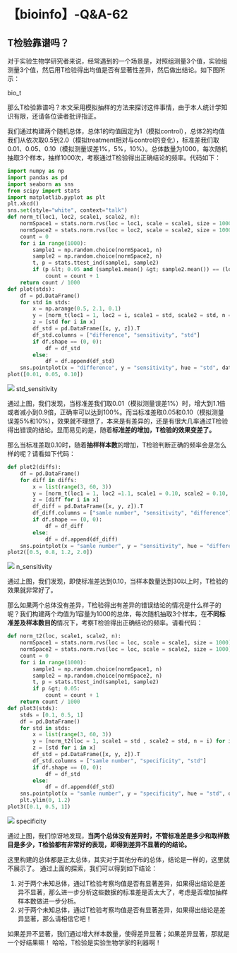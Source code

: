# 【bioinfo】-Q&A-62

## T检验靠谱吗？

对于实验生物学研究者来说，经常遇到的一个场景是，对照组测量3个值，实验组测量3个值，然后用T检验得出均值是否有显著性差异，然后做出结论。如下图所示：

bio_t

那么T检验靠谱吗？本文采用模拟抽样的方法来探讨这件事情，由于本人统计学知识有限，还请各位读者批评指正。

我们通过构建两个随机总体，总体1的均值固定为1（模拟control），总体2的均值我们从依次取0.5到2.0（模拟treatment相对与control的变化），标准差我们取0.01、0.05、0.10（模拟测量误差1%，5%，10%）。总体数量为1000，每次随机抽取3个样本，抽样1000次，考察通过T检验得出正确结论的频率。代码如下：
``` python
import numpy as np
import pandas as pd
import seaborn as sns
from scipy import stats
import matplotlib.pyplot as plt
plt.xkcd()
sns.set(style="white", context="talk")
def norm_t(loc1, loc2, scale1, scale2, n):
    normSpace1 = stats.norm.rvs(loc = loc1, scale = scale1, size = 1000)
    normSpace2 = stats.norm.rvs(loc = loc2, scale = scale2, size = 1000)
    count = 0
    for i in range(1000):
        sample1 = np.random.choice(normSpace1, n)
        sample2 = np.random.choice(normSpace2, n)
        t, p = stats.ttest_ind(sample1, sample2)
        if (p &lt; 0.05 and (sample1.mean() &gt; sample2.mean()) == (loc1 &gt; loc2)):
            count = count + 1
    return count / 1000
def plot(stds):
    df = pd.DataFrame()
    for std in stds:
        x = np.arange(0.5, 2.1, 0.1)
        y = [norm_t(loc1 = 1, loc2 = i, scale1 = std, scale2 = std, n = 3) for i in x]
        z = [std for i in x]
        df_std = pd.DataFrame([x, y, z]).T
        df_std.columns = ["difference", "sensitivity", "std"]
        if df.shape == (0, 0):
            df = df_std
        else:
            df = df.append(df_std)
    sns.pointplot(x = "difference", y = "sensitivity", hue = "std", data = df)
plot([0.01, 0.05, 0.10])
```
![](1.png)
std_sensitivity

通过上图，我们发现，当标准差我们取0.01（模拟测量误差1%）时，增大到1.1倍或者减小到0.9倍，正确率可以达到100%。而当标准差取0.05和0.10（模拟测量误差5%和10%），效果就不理想了，本来是有差异的，还是有很大几率通过T检验得出错误的结论。显而易见的是，随着**标准差的增加，T检验的效果变差了。**

那么当标准差取0.10时，随着**抽样样本数**的增加，T检验判断正确的频率会是怎么样的呢？请看如下代码：
```python
def plot2(diffs):
    df = pd.DataFrame()
    for diff in diffs:
        x = list(range(3, 60, 3))
        y = [norm_t(loc1 = 1, loc2 =1.1, scale1 = 0.10, scale2 = 0.10, n = i) for i in x]
        z = [diff for i in x]
        df_diff = pd.DataFrame([x, y, z]).T
        df_diff.columns = ["samle number", "sensitivity", "difference"]
        if df.shape == (0, 0):
            df = df_diff
        else:
            df = df.append(df_diff)
    sns.pointplot(x = "samle number", y = "sensitivity", hue = "difference", data = df)
plot2([0.5, 0.8, 1.2, 2.0])
```
![](2.png)
n_sensitivity

通过上图，我们发现，即使标准差达到0.10，当样本数量达到30以上时，T检验的效果就非常好了。     

那么如果两个总体没有差异，T检验得出有差异的错误结论的情况是什么样子的呢？我们构建两个均值为1容量为1000的总体，每次随机抽取3个样本，在**不同标准差及样本数目的**情况下，考察T检验得出正确结论的频率。请看代码：
```python
def norm_t2(loc, scale1, scale2, n):
    normSpace1 = stats.norm.rvs(loc = loc, scale = scale1, size = 1000)
    normSpace2 = stats.norm.rvs(loc = loc, scale = scale2, size = 1000)
    count = 0
    for i in range(1000):
        sample1 = np.random.choice(normSpace1, n)
        sample2 = np.random.choice(normSpace2, n)
        t, p = stats.ttest_ind(sample1, sample2)
        if p &gt; 0.05:
            count = count + 1
    return count / 1000
def plot3(stds):
    stds = [0.1, 0.5, 1]
    df = pd.DataFrame()
    for std in stds:
        x = list(range(3, 60, 3))
        y = [norm_t2(loc = 1, scale1 = std , scale2 = std, n = i) for i in x]
        z = [std for i in x]
        df_std = pd.DataFrame([x, y, z]).T
        df_std.columns = ["samle number", "specificity", "std"]
        if df.shape == (0, 0):
            df = df_std
        else:
            df = df.append(df_std)
    sns.pointplot(x = "samle number", y = "specificity", hue = "std", data = df)
    plt.ylim(0, 1.2)
plot3([0.1, 0.5, 1])
```
![](3.png)
specificity

通过上图，我们惊讶地发现，**当两个总体没有差异时，不管标准差是多少和取样数目是多少，T检验都有非常好的表现，即得到差异不显著的的结论。**

这里构建的总体都是正太总体，其实对于其他分布的总体，结论是一样的，这里就不展示了。
通过上面的探索，我们可以得到如下结论：
1. 对于两个未知总体，通过T检验考察均值是否有显著差异，如果得出结论是差异不显著，那么进一步分析这些数据的标准差是否太大了，考虑是否增加抽样样本数做进一步分析。
2. 对于两个未知总体，通过T检验考察均值是否有显著差异，如果得出结论是差异显著，那么请相信它吧！

如果差异不显著，我们通过增大样本数量，使得差异显著；如果差异显著，那就是一个好结果嘛！
哈哈，T检验是实验生物学家的利器啊！

